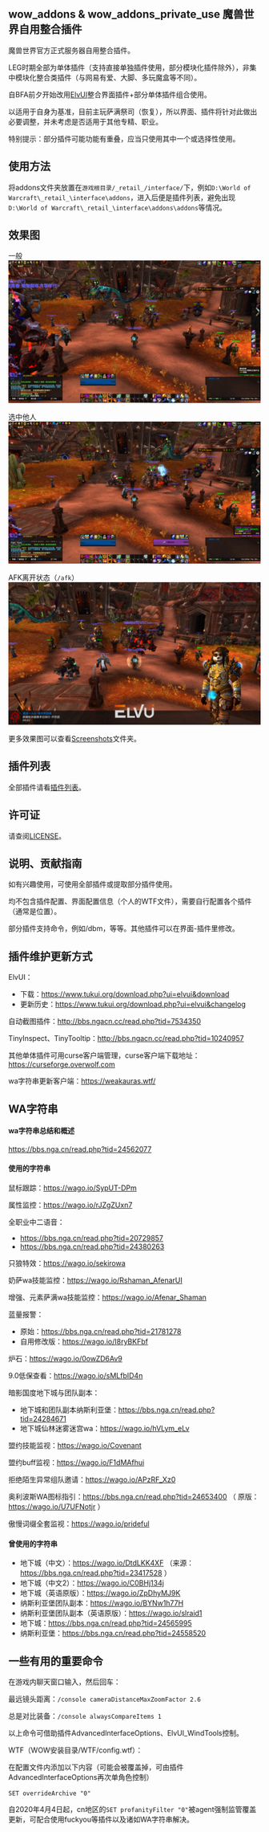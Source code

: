 ## wow_addons & wow_addons_private_use 魔兽世界自用整合插件
魔兽世界官方正式服务器自用整合插件。

LEG时期全部为单体插件（支持直接单独插件使用，部分模块化插件除外），非集中模块化整合类插件（与网易有爱、大脚、多玩魔盒等不同）。

自BFA前夕开始改用[ElvUI](https://www.tukui.org/download.php?ui=elvui&changelog)整合界面插件+部分单体插件组合使用。

以适用于自身为基准，目前主玩萨满祭司（恢复），所以界面、插件将针对此做出必要调整，并未考虑是否适用于其他专精、职业。

特别提示：部分插件可能功能有重叠，应当只使用其中一个或选择性使用。

## 使用方法
将addons文件夹放置在```游戏根目录/_retail_/interface/```下，例如```D:\World of Warcraft\_retail_\interface\addons```，进入后便是插件列表，避免出现```D:\World of Warcraft\_retail_\interface\addons\addons```等情况。

## 效果图
一般
![screen](./Screenshots/WoWScrnShot_072418_114147.jpg)

选中他人
![screen](./Screenshots/WoWScrnShot_072418_114142.jpg)

AFK离开状态（```/afk```）
![screen](./Screenshots/WoWScrnShot_072418_114158.jpg)

更多效果图可以查看[Screenshots](./Screenshots/)文件夹。

## 插件列表
全部插件请看[插件列表](addonslist.md)。

## 许可证
请查阅[LICENSE](LICENSE)。

## 说明、贡献指南
如有兴趣使用，可使用全部插件或提取部分插件使用。

均不包含插件配置、界面配置信息（个人的WTF文件），需要自行配置各个插件（通常是位置）。

部分插件支持命令，例如/dbm，等等。其他插件可以在界面-插件里修改。

## 插件维护更新方式
ElvUI：
- 下载：https://www.tukui.org/download.php?ui=elvui&download
- 更新历史：https://www.tukui.org/download.php?ui=elvui&changelog

自动截图插件：http://bbs.ngacn.cc/read.php?tid=7534350

TinyInspect、TinyTooltip：http://bbs.ngacn.cc/read.php?tid=10240957

其他单体插件可用curse客户端管理，curse客户端下载地址：https://curseforge.overwolf.com

wa字符串更新客户端：https://weakauras.wtf/

## WA字符串
#### wa字符串总结和概述
https://bbs.nga.cn/read.php?tid=24562077

#### 使用的字符串
鼠标跟踪：https://wago.io/SypUT-DPm

属性监控：https://wago.io/rJZgZUxn7

全职业中二语音：
- https://bbs.nga.cn/read.php?tid=20729857
- https://bbs.nga.cn/read.php?tid=24380263

只狼特效：https://wago.io/sekirowa

奶萨wa技能监控：https://wago.io/Rshaman_AfenarUI

增强、元素萨满wa技能监控：https://wago.io/Afenar_Shaman

蓝量报警：
- 原始：https://bbs.nga.cn/read.php?tid=21781278
- 自用修改版：https://wago.io/I8ryBKFbf

炉石：https://wago.io/0owZD6Av9

9.0低保查看：https://wago.io/sMLfbID4n

暗影国度地下城与团队副本：
- 地下城和团队副本纳斯利亚堡：https://bbs.nga.cn/read.php?tid=24284671
- 地下城仙林迷雾迷宫wa：https://wago.io/hVLym_eLv

盟约技能监视：https://wago.io/Covenant

盟约buff监视：https://wago.io/F1dMAfhui

拒绝陌生异常组队邀请：https://wago.io/APzRF_Xz0

奥利波斯WA图标指引：https://bbs.nga.cn/read.php?tid=24653400 （ 原版： https://wago.io/U7UFNotjr ）

傲慢词缀全套监视：https://wago.io/prideful

#### 曾使用的字符串
- 地下城（中文）：https://wago.io/DtdLKK4XF  （来源： https://bbs.nga.cn/read.php?tid=23417528 ）
- 地下城（中文2）：https://wago.io/C0BHj134j
- 地下城（英语原版）：https://wago.io/ZpDhyMJ9K
- 纳斯利亚堡团队副本：https://wago.io/BYNw1h77H
- 纳斯利亚堡团队副本（英语原版）：https://wago.io/slraid1
- 地下城：https://bbs.nga.cn/read.php?tid=24565995
- 纳斯利亚堡：https://bbs.nga.cn/read.php?tid=24558520

## 一些有用的重要命令
在游戏内聊天窗口输入，然后回车：

最远镜头距离：`/console cameraDistanceMaxZoomFactor 2.6`

总是对比装备：`/console alwaysCompareItems 1`

以上命令可借助插件AdvancedInterfaceOptions、ElvUI_WindTools控制。

WTF（WOW安装目录/WTF/config.wtf）：

在配置文件内添加以下内容（可能会被覆盖掉，可由插件AdvancedInterfaceOptions再次单角色控制）

```
SET overrideArchive "0"
```

自2020年4月4日起，cn地区的`SET profanityFilter "0"`被agent强制监管覆盖更新，可配合使用fuckyou等插件以及诸如WA字符串解决。